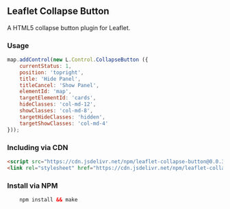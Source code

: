 ## Leaflet Collapse Button
A HTML5 collapse button plugin for Leaflet.

### Usage

``` js
map.addControl(new L.Control.CollapseButton ({
	currentStatus: 1,	
	position: 'topright',	
	title: 'Hide Panel',	
	titleCancel: 'Show Panel',	
	elementId: 'map',	
	targetElementId: 'cards',	
	hideClasses: 'col-md-12',	
	showClasses: 'col-md-8',	
	targetHideClasses: 'hidden',	
	targetShowClasses: 'col-md-4'
}));
```

### Including via CDN

```html
<script src="https://cdn.jsdelivr.net/npm/leaflet-collapse-button@0.0.3/dist/leaflet.collapse-button.min.js"></script>
<link rel="stylesheet" href="https://cdn.jsdelivr.net/npm/leaflet-collapse-button@0.0.3/dist/leaflet.collapse-button.min.css">
```

### Install via NPM
```html
    npm install && make
```

